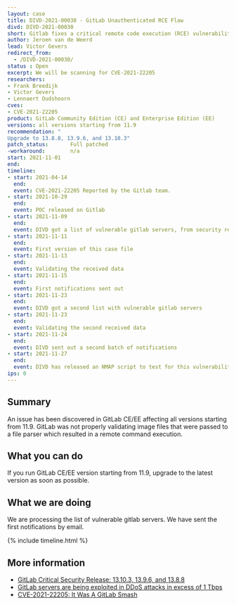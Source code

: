 ```yaml
---
layout: case
title: DIVD-2021-00030 - GitLab Unauthenticated RCE Flaw
divd: DIVD-2021-00030
short: Gitlab fixes a critical remote code execution (RCE) vulnerability in GitLab's web interface
author: Jeroen van de Weerd
lead: Victor Gevers
redirect_from:
  - /DIVD-2021-00030/
status : Open
excerpt: We will be scanning for CVE-2021-22205
researchers:
- Frank Breedijk
- Victor Gevers
- Lennaert Oudshoorn
cves:
- CVE-2021-22205
product: GitLab Community Edition (CE) and Enterprise Edition (EE)
versions: all versions starting from 11.9
recommendation: "
Upgrade to 13.8.8, 13.9.6, and 13.10.3"
patch_status:	 	Full patched
-workaround:		n/a
start: 2021-11-01
end:
timeline:
- start: 2021-04-14
  end:
  event: CVE-2021-22205 Reported by the Gitlab team.
- start: 2021-10-29
  end:
  event: POC released on Gitlab 
- start: 2021-11-09
  end:
  event: DIVD got a list of vulnerable gitlab servers, from security researchers at [Censys](https://censys.io)
- start: 2021-11-11
  end:
  event: First version of this case file 
- start: 2021-11-13
  end:
  event: Validating the received data
- start: 2021-11-15
  end:
  event: First notifications sent out
- start: 2021-11-23
  end:
  event: DIVD got a second list with vulnerable gitlab servers
- start: 2021-11-23
  end:
  event: Validating the second received data
- start: 2021-11-24
  end:
  event: DIVD sent out a second batch of notifications
- start: 2021-11-27
  end:
  event: DIVD has released an NMAP script to test for this vulnerability on its [GitHub](https://github.com/DIVD-NL/GitLab-cve-2021-22205-nse)
ips: 0
---
```

## Summary

An issue has been discovered in GitLab CE/EE affecting all versions starting from 11.9. GitLab was not properly validating image files that were passed to a file parser which resulted in a remote command execution.

## What you can do

If you run GitLab CE/EE version starting from 11.9, upgrade to the latest version as soon as possible.

## What we are doing

We are processing the list of vulnerable gitlab servers. We have sent the first notifications by email. 

{% include timeline.html %}

## More information
* [GitLab Critical Security Release: 13.10.3, 13.9.6, and 13.8.8](https://about.gitlab.com/releases/2021/04/14/security-release-gitlab-13-10-3-released/#Remote-code-execution-when-uploading-specially-crafted-image-files)
* [GitLab servers are being exploited in DDoS attacks in excess of 1 Tbps](https://therecord.media/gitlab-servers-are-being-exploited-in-ddos-attacks-in-excess-of-1-tbps/)
* [CVE-2021-22205: It Was A GitLab Smash](https://censys.io/blog/cve-2021-22205-it-was-a-gitlab-smash/)